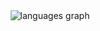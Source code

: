 <div align="center">
  <img src="https://github-readme-stats.vercel.app/api/top-langs?username=adamerikoff&locale=fr&hide_title=false&layout=compact&card_width=600&langs_count=40&theme=swift&hide_border=true&order=2"alt="languages graph"  />
</div>
